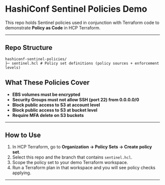 # HashiConf Sentinel Policies Demo

This repo holds Sentinel policies used in conjunction with Terraform code to demonstrate **Policy as Code** in HCP Terraform.

---

##  Repo Structure
```plaintext
hashiconf-sentinel-policies/
├─ sentinel.hcl # Policy set definitions (policy sources + enforcement levels)
```
##  What These Policies Cover

- **EBS volumes must be encrypted**  
- **Security Groups must not allow SSH (port 22) from 0.0.0.0/0**  
- **Block public access to S3 at account level**  
- **Block public access to S3 at bucket level**  
- **Require MFA delete on S3 buckets**

---

##  How to Use

1. In HCP Terraform, go to **Organization → Policy Sets → Create policy set**.
2. Select this repo and the branch that contains `sentinel.hcl`.
3. Scope the policy set to your demo Terraform workspace.
4. Run a Terraform plan in that workspace and you will see policy checks applying.

---

